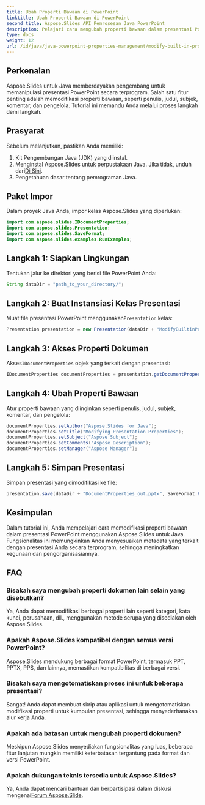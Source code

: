 ```yaml
---
title: Ubah Properti Bawaan di PowerPoint
linktitle: Ubah Properti Bawaan di PowerPoint
second_title: Aspose.Slides API Pemrosesan Java PowerPoint
description: Pelajari cara mengubah properti bawaan dalam presentasi PowerPoint menggunakan Aspose.Slides untuk Java. Sempurnakan presentasi Anda secara terprogram.
type: docs
weight: 12
url: /id/java/java-powerpoint-properties-management/modify-built-in-properties-powerpoint/
---
```

## Perkenalan
Aspose.Slides untuk Java memberdayakan pengembang untuk memanipulasi presentasi PowerPoint secara terprogram. Salah satu fitur penting adalah memodifikasi properti bawaan, seperti penulis, judul, subjek, komentar, dan pengelola. Tutorial ini memandu Anda melalui proses langkah demi langkah.
## Prasyarat
Sebelum melanjutkan, pastikan Anda memiliki:
1. Kit Pengembangan Java (JDK) yang diinstal.
2.  Menginstal Aspose.Slides untuk perpustakaan Java. Jika tidak, unduh dari[Di Sini](https://releases.aspose.com/slides/java/).
3. Pengetahuan dasar tentang pemrograman Java.
## Paket Impor
Dalam proyek Java Anda, impor kelas Aspose.Slides yang diperlukan:
```java
import com.aspose.slides.IDocumentProperties;
import com.aspose.slides.Presentation;
import com.aspose.slides.SaveFormat;
import com.aspose.slides.examples.RunExamples;
```
## Langkah 1: Siapkan Lingkungan
Tentukan jalur ke direktori yang berisi file PowerPoint Anda:
```java
String dataDir = "path_to_your_directory/";
```
## Langkah 2: Buat Instansiasi Kelas Presentasi
 Muat file presentasi PowerPoint menggunakan`Presentation` kelas:
```java
Presentation presentation = new Presentation(dataDir + "ModifyBuiltinProperties.pptx");
```
## Langkah 3: Akses Properti Dokumen
 Akses`IDocumentProperties` objek yang terkait dengan presentasi:
```java
IDocumentProperties documentProperties = presentation.getDocumentProperties();
```
## Langkah 4: Ubah Properti Bawaan
Atur properti bawaan yang diinginkan seperti penulis, judul, subjek, komentar, dan pengelola:
```java
documentProperties.setAuthor("Aspose.Slides for Java");
documentProperties.setTitle("Modifying Presentation Properties");
documentProperties.setSubject("Aspose Subject");
documentProperties.setComments("Aspose Description");
documentProperties.setManager("Aspose Manager");
```
## Langkah 5: Simpan Presentasi
Simpan presentasi yang dimodifikasi ke file:
```java
presentation.save(dataDir + "DocumentProperties_out.pptx", SaveFormat.Pptx);
```

## Kesimpulan
Dalam tutorial ini, Anda mempelajari cara memodifikasi properti bawaan dalam presentasi PowerPoint menggunakan Aspose.Slides untuk Java. Fungsionalitas ini memungkinkan Anda menyesuaikan metadata yang terkait dengan presentasi Anda secara terprogram, sehingga meningkatkan kegunaan dan pengorganisasiannya.
## FAQ
### Bisakah saya mengubah properti dokumen lain selain yang disebutkan?
Ya, Anda dapat memodifikasi berbagai properti lain seperti kategori, kata kunci, perusahaan, dll., menggunakan metode serupa yang disediakan oleh Aspose.Slides.
### Apakah Aspose.Slides kompatibel dengan semua versi PowerPoint?
Aspose.Slides mendukung berbagai format PowerPoint, termasuk PPT, PPTX, PPS, dan lainnya, memastikan kompatibilitas di berbagai versi.
### Bisakah saya mengotomatiskan proses ini untuk beberapa presentasi?
Sangat! Anda dapat membuat skrip atau aplikasi untuk mengotomatiskan modifikasi properti untuk kumpulan presentasi, sehingga menyederhanakan alur kerja Anda.
### Apakah ada batasan untuk mengubah properti dokumen?
Meskipun Aspose.Slides menyediakan fungsionalitas yang luas, beberapa fitur lanjutan mungkin memiliki keterbatasan tergantung pada format dan versi PowerPoint.
### Apakah dukungan teknis tersedia untuk Aspose.Slides?
 Ya, Anda dapat mencari bantuan dan berpartisipasi dalam diskusi mengenai[Forum Aspose.Slide](https://forum.aspose.com/c/slides/11).